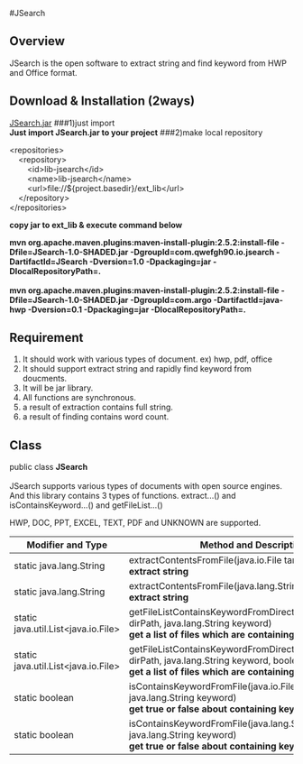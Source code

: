 #JSearch

## Overview
JSearch is the open software to extract string and find keyword from HWP and Office format.

## Download & Installation (2ways)
[JSearch.jar](https://github.com/qwefgh90/JSearch/raw/master/JSearch-1.0-SHADED.jar)
###1)just import
<br> **Just import JSearch.jar to your project**
###2)make local repository

&lt;repositories&gt;<br>
&nbsp;&nbsp;&nbsp;&nbsp;&lt;repository&gt;<br>
&nbsp;&nbsp;&nbsp;&nbsp;&nbsp;&nbsp;&nbsp;&nbsp;&lt;id&gt;lib-jsearch&lt;/id&gt;<br>
&nbsp;&nbsp;&nbsp;&nbsp;&nbsp;&nbsp;&nbsp;&nbsp;&lt;name&gt;lib-jsearch&lt;/name&gt;<br>
&nbsp;&nbsp;&nbsp;&nbsp;&nbsp;&nbsp;&nbsp;&nbsp;&lt;url&gt;file://${project.basedir}/ext_lib&lt;/url&gt;<br>
&nbsp;&nbsp;&nbsp;&nbsp;&lt;/repository&gt;<br>
&lt;/repositories&gt;<br>

<strong>copy jar to ext_lib & execute command below </strong>

<strong>mvn org.apache.maven.plugins:maven-install-plugin:2.5.2:install-file  -Dfile=JSearch-1.0-SHADED.jar 
									      -DgroupId=com.qwefgh90.io.jsearch 
                                                                              -DartifactId=JSearch 
                                                                              -Dversion=1.0 
                                                                              -Dpackaging=jar 
                                                                              -DlocalRepositoryPath=.</strong>
                                                                              <br><br>
<strong>mvn org.apache.maven.plugins:maven-install-plugin:2.5.2:install-file -Dfile=JSearch-1.0-SHADED.jar 
																						-DgroupId=com.argo 
																						-DartifactId=java-hwp 
																						-Dversion=0.1 
																						-Dpackaging=jar 
																						-DlocalRepositoryPath=.</strong>

## Requirement
1. It should work with various types of document. ex) hwp, pdf, office 
2. It should support extract string and rapidly find keyword from doucments.
3. It will be jar library.
4. All functions are synchronous.
5. a result of extraction contains full string.
6. a result of finding contains word count.

## Class

public class **JSearch**<br><br>
JSearch supports various types of documents with open source engines.<br> 
And this library contains 3 types of functions. extract...() and isContainsKeyword...() and getFileList...() 

HWP, DOC, PPT, EXCEL, TEXT, PDF and UNKNOWN are supported.


| Modifier and Type        | Method and Description |
| ------------- | -----|
| static java.lang.String |	extractContentsFromFile(java.io.File target) <br><strong> extract string </strong> |
| static java.lang.String |	extractContentsFromFile(java.lang.String filePath) <br><strong>  extract string </strong> |
| static java.util.List<java.io.File> |	getFileListContainsKeywordFromDirectory(java.lang.String dirPath, java.lang.String keyword) <br><strong>  get a list of files which are containing keyword. </strong> |
| static java.util.List<java.io.File> |	getFileListContainsKeywordFromDirectory(java.lang.String dirPath, java.lang.String keyword, boolean recursive) <br><strong>  get a list of files which are containing keyword. </strong> |
| static boolean |	isContainsKeywordFromFile(java.io.File file, java.lang.String keyword) <br><strong>  get true or false about containing keyword. </strong> |
| static boolean |	isContainsKeywordFromFile(java.lang.String filePath, java.lang.String keyword) <br><strong>  get true or false about containing keyword. </strong> |

